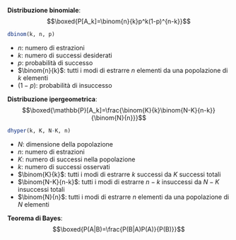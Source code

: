 **Distribuzione binomiale**:
$$\boxed{P[A_k]=\binom{n}{k}p^k(1-p)^{n-k}}$$
```R
dbinom(k, n, p)
```

- $n$: numero di estrazioni
- $k$: numero di successi desiderati
- $p$: probabilità di successo
- $\binom{n}{k}$: tutti i modi di estrarre $n$ elementi da una popolazione di $k$ elementi
- $(1-p)$: probabilità di insuccesso

**Distribuzione ipergeometrica**:
$$\boxed{\mathbb{P}[A_k]=\frac{\binom{K}{k}\binom{N-K}{n-k}}{\binom{N}{n}}}$$
```R
dhyper(k, K, N-K, n)
```

- $N$: dimensione della popolazione
- $n$: numero di estrazioni
- $K$: numero di successi nella popolazione
- $k$: numero di successi osservati
- $\binom{K}{k}$: tutti i modi di estrarre $k$ successi da $K$ successi totali
- $\binom{N-K}{n-k}$: tutti i modi di estrarre $n-k$ insuccessi da $N-K$ insuccessi totali
- $\binom{N}{n}$: tutti i modi di estrarre $n$ elementi da una popolazione di $N$ elementi

**Teorema di Bayes**:
$$\boxed{P(A|B)=\frac{P(B|A)P(A)}{P(B)}}$$
